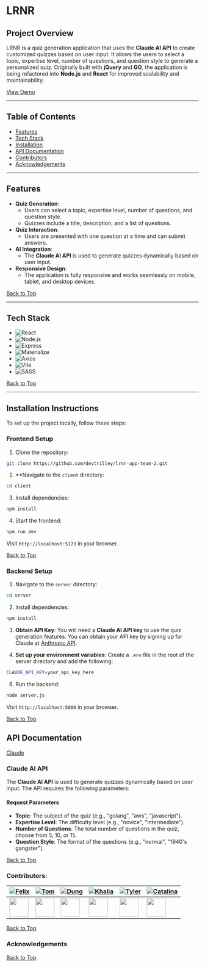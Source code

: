 <a id="top"></a>

# LRNR

## Project Overview
LRNR is a quiz generation application that uses the **Claude AI API** to create customized quizzes based on user input. It allows the users to select a topic, expertise level, number of questions, and question style to generate a personalized quiz. Originally built with **jQuery** and **GO**, the application is being refactored into **Node.js** and **React** for improved scalability and maintainability.

[View Demo](https://lrnr-app-team-2.onrender.com/)

---

## Table of Contents
- [Features](#features)
- [Tech Stack](#tech-stack)
- [Installation](#installation-instructions)
- [API Documentation](#api-documentation)
- [Contributors](#contributors)
- [Acknowledgements](#acknowledgements)

---

## Features
- **Quiz Generation**:
  - Users can select a topic, expertise level, number of questions, and question style.
  - Quizzes include a title, description, and a list of questions.
- **Quiz Interaction**:
  - Users are presented with one question at a time and can submit answers.
- **AI Integration**:
  - The **Claude AI API** is used to generate quizzes dynamically based on user input.
- **Responsive Design**:
  - The application is fully responsive and works seamlessly on mobile, tablet, and desktop devices.

[Back to Top](#top)

---

## Tech Stack

- ![React](https://img.shields.io/badge/React-61DAFB?style=flat&logo=react&logoColor=black)
- ![Node.js](https://img.shields.io/badge/Node.js-339933?style=flat&logo=node.js&logoColor=white)
- ![Express](https://img.shields.io/badge/Express-000000?style=flat&logo=express&logoColor=white)
- ![Materialize](https://img.shields.io/badge/Materialize-607D8B?style=flat&logo=materialize&logoColor=white)
- ![Axios](https://img.shields.io/badge/Axios-5A29E1?style=flat&logo=axios&logoColor=white)
- ![Vite](https://img.shields.io/badge/Vite-646CFF?style=flat&logo=vite&logoColor=white)
- ![SASS](https://img.shields.io/badge/SASS-CC6699?style=flat&logo=sass&logoColor=white)



[Back to Top](#top)

---

## Installation Instructions

To set up the project locally, follow these steps:

### Frontend Setup
<!-- 
1. Get an API Key at [Claude AI API](https://console.anthropic.com/settings/keys). -->

1. Clone the repository:
```bash
git clone https://github.com/devtrilley/lrnr-app-team-2.git
```

2. **Navigate to the ```client``` directory:
```bash
cd client
```

3. Install dependencies:
```bash 
npm install
```

4. Start the frontend:
```bash
npm run dev
```

<!-- 4. Enter your API key in the confiig file or environment variables. -->

<!-- 5. Usage:
Run the project locally:
```bash
npm start
``` -->

Visit ```http://localhost:5173``` in your browser.

[Back to Top](#top)

### Backend Setup

1. Navigate to the ```server``` directory:
```bash
cd server
```

2. Install dependencies:
```bash 
npm install
```

3. **Obtain API Key**: You will need a **Claude AI API key** to use the quiz generation features. You can obtain your API key by signing up for Claude at [Anthropic API](https://console.anthropic.com/settings/keys).

5. **Set up your environment variables**: Create a ```.env``` file in the root of the server directory and add the following:
```bash
CLAUDE_API_KEY=your_api_key_here
```

6. Run the backend:
```bash
node server.js
```

Visit ```http://localhost:5000``` in your browser.

[Back to Top](#top)

## API Documentation
[Claude](https://docs.anthropic.com/en/api/getting-started)

### Claude AI API
The **Claude AI API** is used to generate quizzes dynamically based on user input. The API requires the following parameters:

#### Request Parameters
- **Topic**: The subject of the quiz (e.g., "golang", "aws", "javascript").
- **Expertise Level**: The difficulty level (e.g., "novice", "intermediate").
- **Number of Questions**: The total number of questions in the quiz, choose from 5, 10, or 15.
- **Question Style**: The format of the questions (e.g., "normal", "1940's gangster").

[Back to Top](#top)

### Contributors:
| [![Felix](https://avatars.githubusercontent.com/u/90164142?v=4)](https://github.com/FelixW01) | [![Tom](https://avatars.githubusercontent.com/u/179357392?v=4)](https://github.com/devtrilley) | [![Dung](https://avatars.githubusercontent.com/u/184243160?v=4)](https://github.com/ddungttran) | [![Khalia](https://avatars.githubusercontent.com/u/183950244?v=4)](https://github.com/kkhhaalliiaa) | [![Tyler](https://avatars.githubusercontent.com/u/176984154?v=4)](https://github.com/Tylerk2565) | [![Catalina](https://avatars.githubusercontent.com/u/184427314?v=4)](https://github.com/pcatalinahe) |
|---|---|---|---|---|---|
| <img src="https://avatars.githubusercontent.com/u/90164142?v=4" width="50"> | <img src="https://avatars.githubusercontent.com/u/179357392?v=4" width="50"> | <img src="https://avatars.githubusercontent.com/u/184243160?v=4" width="50"> | <img src="https://avatars.githubusercontent.com/u/183950244?v=4" width="50"> | <img src="https://avatars.githubusercontent.com/u/176984154?v=4" width="50"> | <img src="https://avatars.githubusercontent.com/u/184427314?v=4" width="50"> |


[Back to Top](#top)

### Acknowledgements

[Back to Top](#top)
